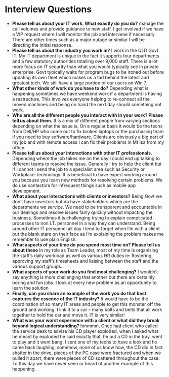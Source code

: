 # Interview Questions
- **Please tell us about your IT work. What exactly do you do?**
 manage the call volumes and provide guidance to new staff. I get involved if we have a VIP 
request where I will monitor the job and intervene if necessary. There are other times such as 
a major outage or similar I will be directing the initial response.
- **Please tell us about the industry you work in?**
I work in the QLD Govt IT. My IT department is unique in the fact it supports four 
departments and a few statutory authorities totalling over 9,000 staff. There is a lot more 
focus on IT security than what you would typically see in private enterprise. Govt typically 
waits for program bugs to be ironed out before updating its own fleet which makes us a tad 
behind the latest and greatest tech. We still have a large portion of our users on Win 7.
- **What other kinds of work do you have to do?**
Depending what is happening sometimes we have weekend work if a department is having a 
restructure. This involves everyone helping to re-connect all the moved machines and being 
on hand the next day should something not work.
- **Who are all the different people you interact with in your work? Please tell us about them.**
It is a mix of different people from varying sections depending on what the issue is. On a 
regular basis it would be the techs from Dell/HP who come out to fix broken laptops or the 
purchasing team if you need to buy software/hardware. Clients are obviously a big part of 
my job and with remote access I can fix their problems in Mt Isa from my office.
- **Please tell us about your interactions with other IT professionals.**
Depending where the job takes me on the day I could end up talking to different teams to 
resolve the issue. Generally I try to help the client but If I cannot I send the job to a specialist 
area such as Security or Workplace Technology. It is beneficial to have expert working around 
you because you learn new methods for resolving certain problems. We do use contactors for 
infrequent things such as mobile app development.
- **What about your interactions with clients or investors?**
Being Govt we don’t have investors but do have stakeholders which are the departments we 
service. We need to be transparent and accountable in our dealings and resolve issues fairly 
quickly without impacting the business. Sometimes it is challenging trying to explain 
complicated processes to non I.T. personnel in a way they can understand. Being around 
other IT personnel all day I tend to forget when I’m with a client but the blank stare on their 
face as I’m explaining the problem makes me remember to use plain English.
- **What aspects of your time do you spend most time on? Please tell us about these**
In my role as Team Leader, most of my time is organising the staff’s daily workload as well as 
various HR duties ie: Rostering, approving my staff’s timesheets and liaising between the 
staff and the various support groups.
- **What aspects of your work do you find most challenging?**
I wouldn’t say anything is more challenging that another but there are certainly boring and 
fun jobs. I look at every new problem as an opportunity to learn the solution
- **Finally, can you share an example of the work you do that best captures the essence of the IT industry?**
It would have to be the coordination of so many IT areas and people to get this monster off 
the ground and working. I link it to a car – many bolts and belts that all work together to 
hold the car and move it. IT is very similar!
- **What was your worst experience with a client or what did they break beyond logical understanding?**
hmmmm, Once had client who called the service desk to advise his CD player exploded, 
when I asked what he meant by exploded he said exactly that, he put a CD in the tray, went 
to play and it went bang. I sent one of my techs to have a look and he came back laughing, 
somehow, none of us know how, the CD did in fact shatter in the drive, pieces of the PC case 
were fractured and when we pulled it apart, there were pieces of CD scattered throughout 
the case. To this day we have never seen or heard of another example of this happening.
